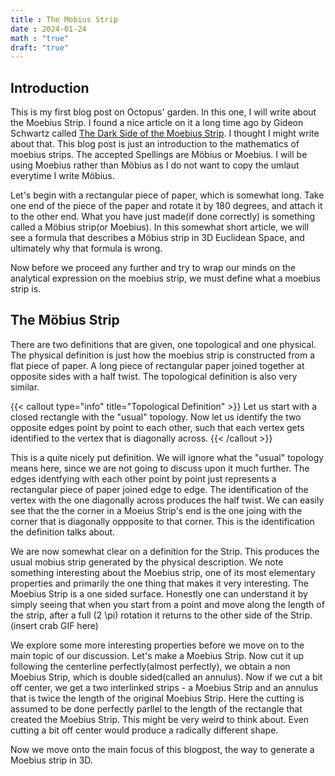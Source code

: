 ```yaml
---
title : The Mobius Strip
date : 2024-01-24
math : "true"
draft: "true"
---
```

## Introduction

This is my first blog post on Octopus' garden. In this one, I will write about the Moebius Strip. I found a nice article on it a long time ago by Gideon Schwartz called [The Dark Side of the Moebius Strip](https://doi.org/10.1080/00029890.1990.11995680). I thought I might write about that. This blog post 
is just an introduction to the mathematics of moebius strips. The accepted Spellings are Möbius or Moebius. I will be using Moebius rather than Möbius as I do not want to copy the umlaut everytime I write Möbius.

Let's begin with a rectangular piece of paper, which is somewhat long. Take one end of the piece of the paper and rotate it by 180 degrees, and attach it to the other end. 
What you have just made(if done correctly) is something called a Möbius strip(or Moebius). In this somewhat short article, we will see a formula that describes a Möbius strip in 3D Euclidean Space, and ultimately why that formula is wrong.

Now before we proceed any further and try to wrap our minds on the analytical expression on the moebius strip, we must define what a moebius strip is.

## The Möbius Strip
There are two definitions that are given, one topological and one physical. The physical definition is just how the moebius strip is constructed from a flat piece of paper. A long piece of rectangular paper 
joined together at opposite sides with a half twist. The topological definition is also very similar. 

{{< callout type="info" title="Topological Definition" >}}
Let us start with a closed rectangle with the "usual" topology.
Now let us identify the two opposite edges point by point to
each other, such that each vertex gets identified to the vertex that is diagonally across. 
{{< /callout >}}


This is a quite nicely put definition. We will ignore what the "usual" topology means here, since we are not going to discuss upon it much further. The edges identfying with each other point by point just represents a rectangular 
piece of paper joined edge to edge. The identification of the vertex with the one diagonally across produces the half twist. We can easily see that the
the corner in a Moeius Strip's end is the one joing with the corner that is diagonally oppposite to that corner. This is the identification the definition talks about. 

We are now somewhat clear on a definition for the Strip. This produces the usual mobius strip generated by the physical description. We note something interesting about the Moebius strip, one of its most elementary properties and primarily the one thing that makes it very 
interesting. The Moebius Strip is a one sided surface. Honestly one can understand it by simply seeing that when you start from a point and move along the length of the strip, after a full \(2 \pi\) rotation it returns to the other side of the Strip.(insert crab GIF here)

We explore some more interesting properties before we move on to the main topic of our discussion. Let's make a Moebius Strip. Now cut it up following the centerline perfectly(almost perfectly), we obtain a non Moebius Strip, which 
is double sided(called an annulus). Now if we cut a bit off center, we get a two interlinked strips -  a Moebius Strip and an annulus that is twice the length of the original Moebius Strip. Here the cutting is assumed to be done perfectly parllel to the length 
of the rectangle that created the Moebius Strip. This might be very weird to think about. Even cutting a bit off center would produce a radically different shape. 

Now we move onto the main focus of this blogpost, the way to generate a Moebius strip in 3D. 




